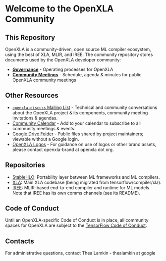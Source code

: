 # Welcome to the OpenXLA Community

## This Repository 

OpenXLA is a community-driven, open source ML compiler ecosystem, using the best of XLA, MLIR, and IREE. The community repository stores documents used by the OpenXLA developer community:

* **[Governance](governance/GOVERNANCE.md)** - Operating processes for OpenXLA
* **[Community Meetings](https://github.com/openxla/community/tree/main/meetings)** - Schedule, agenda & minutes for public OpenXLA community meetings

## Other Resources

* [`openxla-discuss` Mailing List](https://groups.google.com/a/openxla.org/g/openxla-discuss) - Technical and community conversations about the OpenXLA project & its components, community meeting invitations & agendas.
* [Community Calendar](https://calendar.google.com/calendar/u/0/embed?src=c_6e3fee8576a7e330003a3130f2c89726fe487f4b3f555a12edf8a2c49005f69b@group.calendar.google.com&ctz=America/Los_Angeles) - Add to your calendar to subscribe to all community meetings & events. 
* [Google Drive Folder](https://drive.google.com/drive/folders/1617UbkYMZd-3PZB6Mx1AQe1xgeSQkP47?usp=sharing) - Public files shared by project maintainers; viewable without a Google login. 
* [OpenXLA Logos](https://drive.google.com/drive/folders/1Xg5Eiu4-c_tOeI0G1MKNlksXS5fZNphO?usp=share_link) - For guidance on use of logos or other brand assets, please contact openxla-brand at openxla dot org. 

## Repositories

* [StableHLO](https://github.com/openxla/stablehlo): Portability layer between ML frameworks and ML compilers.
* [XLA](https://github.com/openxla/xla): Main XLA codebase (being migrated from tensorflow/compiler/xla).
* [IREE](https://github.com/openxla/iree): MLIR-based end-to-end compiler and runtime for ML models. Note that IREE has its own comms channels (see its README).

## Code of Conduct
Until an OpenXLA-specific Code of Conduct is in place, all community spaces for OpenXLA are subject to the [TensorFlow Code of Conduct](https://github.com/tensorflow/community/blob/master/CODE_OF_CONDUCT.md).

## Contacts

For administrative questions, contact Thea Lamkin - thealamkin at google 


